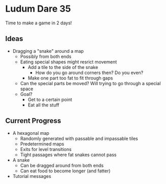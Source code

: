 Ludum Dare 35
=============

Time to make a game in 2 days!

Ideas
-----

* Dragging a "snake" around a map
  * Possibly from both ends
  * Eating special shapes might resrict movement
    * Add a tile to the side of the snake
      * How do you go around corners then? Do you even?
    * Make one part too fat to fit through gaps
  * Can the special parts be moved? Will trying to go through a special space
  * Goal?
    * Get to a certain point
    * Eat all the stuff

Current Progress
----------------

* A hexagonal map
  * Randomly generated with passable and impassable tiles
  * Predetermined maps
  * Exits for level transitions
  * Tight passages where fat snakes cannot pass
* A snake
  * Can be dragged around from both ends
  * Can eat food to become longer (and fatter)
* Tutorial messages

